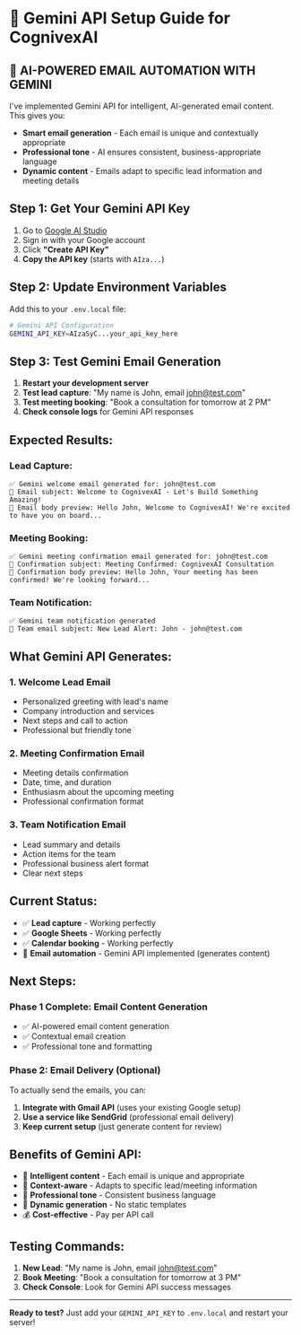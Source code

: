 # 🤖 Gemini API Setup Guide for CognivexAI

## 🚀 **AI-POWERED EMAIL AUTOMATION WITH GEMINI**

I've implemented Gemini API for intelligent, AI-generated email content. This gives you:
- **Smart email generation** - Each email is unique and contextually appropriate
- **Professional tone** - AI ensures consistent, business-appropriate language
- **Dynamic content** - Emails adapt to specific lead information and meeting details

## **Step 1: Get Your Gemini API Key**

1. Go to [Google AI Studio](https://makersuite.google.com/app/apikey)
2. Sign in with your Google account
3. Click **"Create API Key"**
4. **Copy the API key** (starts with `AIza...`)

## **Step 2: Update Environment Variables**

Add this to your `.env.local` file:

```bash
# Gemini API Configuration
GEMINI_API_KEY=AIzaSyC...your_api_key_here
```

## **Step 3: Test Gemini Email Generation**

1. **Restart your development server**
2. **Test lead capture**: "My name is John, email john@test.com"
3. **Test meeting booking**: "Book a consultation for tomorrow at 2 PM"
4. **Check console logs** for Gemini API responses

## **Expected Results:**

### **Lead Capture:**
```
✅ Gemini welcome email generated for: john@test.com
📧 Email subject: Welcome to CognivexAI - Let's Build Something Amazing!
📧 Email body preview: Hello John, Welcome to CognivexAI! We're excited to have you on board...
```

### **Meeting Booking:**
```
✅ Gemini meeting confirmation email generated for: john@test.com
📧 Confirmation subject: Meeting Confirmed: CognivexAI Consultation
📧 Confirmation body preview: Hello John, Your meeting has been confirmed! We're looking forward...
```

### **Team Notification:**
```
✅ Gemini team notification generated
📧 Team email subject: New Lead Alert: John - john@test.com
```

## **What Gemini API Generates:**

### **1. Welcome Lead Email**
- Personalized greeting with lead's name
- Company introduction and services
- Next steps and call to action
- Professional but friendly tone

### **2. Meeting Confirmation Email**
- Meeting details confirmation
- Date, time, and duration
- Enthusiasm about the upcoming meeting
- Professional confirmation format

### **3. Team Notification Email**
- Lead summary and details
- Action items for the team
- Professional business alert format
- Clear next steps

## **Current Status:**

- ✅ **Lead capture** - Working perfectly
- ✅ **Google Sheets** - Working perfectly  
- ✅ **Calendar booking** - Working perfectly
- 🔄 **Email automation** - Gemini API implemented (generates content)

## **Next Steps:**

### **Phase 1 Complete: Email Content Generation**
- ✅ AI-powered email content generation
- ✅ Contextual email creation
- ✅ Professional tone and formatting

### **Phase 2: Email Delivery (Optional)**
To actually send the emails, you can:
1. **Integrate with Gmail API** (uses your existing Google setup)
2. **Use a service like SendGrid** (professional email delivery)
3. **Keep current setup** (just generate content for review)

## **Benefits of Gemini API:**

- 🧠 **Intelligent content** - Each email is unique and appropriate
- 🎯 **Context-aware** - Adapts to specific lead/meeting information
- 📝 **Professional tone** - Consistent business language
- 🔄 **Dynamic generation** - No static templates
- 💰 **Cost-effective** - Pay per API call

## **Testing Commands:**

1. **New Lead**: "My name is John, email john@test.com"
2. **Book Meeting**: "Book a consultation for tomorrow at 3 PM"
3. **Check Console**: Look for Gemini API success messages

---

**Ready to test?** Just add your `GEMINI_API_KEY` to `.env.local` and restart your server!

